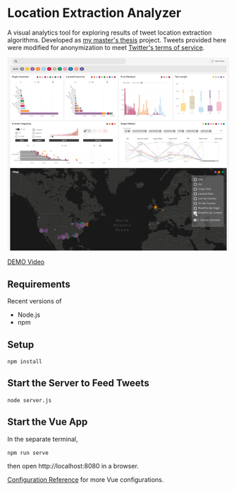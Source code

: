 # Location Extraction Analyzer
A visual analytics tool for exploring results of tweet location extraction algorithms. Developed as [my master's thesis](thesis.pdf) project. Tweets provided here were modified for anonymization to meet [Twitter's terms of service](https://developer.twitter.com/en/developer-terms/more-on-restricted-use-cases).

![Screenshot](screenshot.png)

[DEMO Video](https://vimeo.com/488959635)

## Requirements
Recent versions of
* Node.js
* npm

## Setup
```
npm install
```

## Start the Server to Feed Tweets
```
node server.js
```

## Start the Vue App
In the separate terminal,
```
npm run serve
```
then open http://localhost:8080 in a browser.

[Configuration Reference](https://cli.vuejs.org/config/) for more Vue configurations.
